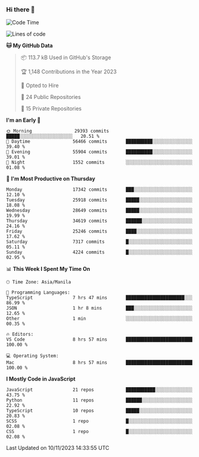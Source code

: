 ### Hi there 👋

<!--START_SECTION:waka-->
![Code Time](http://img.shields.io/badge/Code%20Time-448%20hrs%201%20min-blue)

![Lines of code](https://img.shields.io/badge/From%20Hello%20World%20I%27ve%20Written-60.4%20million%20lines%20of%20code-blue)

**🐱 My GitHub Data** 

> 📦 113.7 kB Used in GitHub's Storage 
 > 
> 🏆 1,148 Contributions in the Year 2023
 > 
> 💼 Opted to Hire
 > 
> 📜 24 Public Repositories 
 > 
> 🔑 15 Private Repositories 
 > 
**I'm an Early 🐤** 

```text
🌞 Morning                29393 commits       █████░░░░░░░░░░░░░░░░░░░░   20.51 % 
🌆 Daytime                56466 commits       ██████████░░░░░░░░░░░░░░░   39.40 % 
🌃 Evening                55904 commits       ██████████░░░░░░░░░░░░░░░   39.01 % 
🌙 Night                  1552 commits        ░░░░░░░░░░░░░░░░░░░░░░░░░   01.08 % 
```
📅 **I'm Most Productive on Thursday** 

```text
Monday                   17342 commits       ███░░░░░░░░░░░░░░░░░░░░░░   12.10 % 
Tuesday                  25918 commits       █████░░░░░░░░░░░░░░░░░░░░   18.08 % 
Wednesday                28649 commits       █████░░░░░░░░░░░░░░░░░░░░   19.99 % 
Thursday                 34619 commits       ██████░░░░░░░░░░░░░░░░░░░   24.16 % 
Friday                   25246 commits       ████░░░░░░░░░░░░░░░░░░░░░   17.62 % 
Saturday                 7317 commits        █░░░░░░░░░░░░░░░░░░░░░░░░   05.11 % 
Sunday                   4224 commits        █░░░░░░░░░░░░░░░░░░░░░░░░   02.95 % 
```


📊 **This Week I Spent My Time On** 

```text
🕑︎ Time Zone: Asia/Manila

💬 Programming Languages: 
TypeScript               7 hrs 47 mins       ██████████████████████░░░   86.99 % 
JSON                     1 hr 8 mins         ███░░░░░░░░░░░░░░░░░░░░░░   12.65 % 
Other                    1 min               ░░░░░░░░░░░░░░░░░░░░░░░░░   00.35 % 

🔥 Editors: 
VS Code                  8 hrs 57 mins       █████████████████████████   100.00 % 

💻 Operating System: 
Mac                      8 hrs 57 mins       █████████████████████████   100.00 % 
```

**I Mostly Code in JavaScript** 

```text
JavaScript               21 repos            ███████████░░░░░░░░░░░░░░   43.75 % 
Python                   11 repos            ██████░░░░░░░░░░░░░░░░░░░   22.92 % 
TypeScript               10 repos            █████░░░░░░░░░░░░░░░░░░░░   20.83 % 
SCSS                     1 repo              █░░░░░░░░░░░░░░░░░░░░░░░░   02.08 % 
CSS                      1 repo              █░░░░░░░░░░░░░░░░░░░░░░░░   02.08 % 
```




 Last Updated on 10/11/2023 14:33:55 UTC
<!--END_SECTION:waka-->
